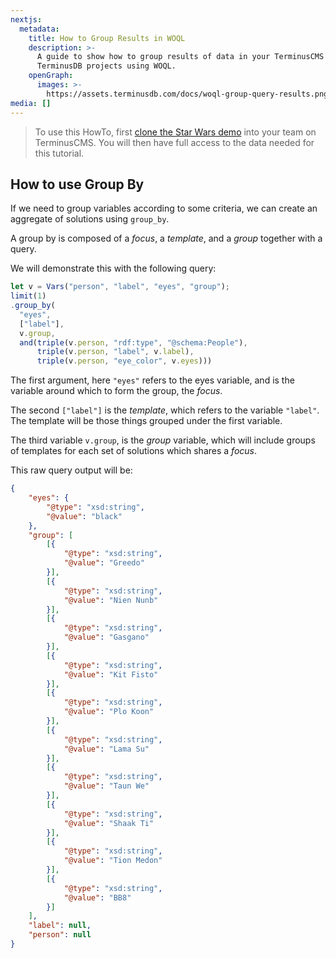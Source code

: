 ```yaml
---
nextjs:
  metadata:
    title: How to Group Results in WOQL
    description: >-
      A guide to show how to group results of data in your TerminusCMS and
      TerminusDB projects using WOQL.
    openGraph:
      images: >-
        https://assets.terminusdb.com/docs/woql-group-query-results.png
media: []
---
```


> To use this HowTo, first [clone the Star Wars demo](/docs/clone-a-demo-terminuscms-project/) into your team on TerminusCMS. You will then have full access to the data needed for this tutorial.

## How to use Group By

If we need to group variables according to some criteria, we can create an aggregate of solutions using `group_by`.

A group by is composed of a _focus_, a _template_, and a _group_ together with a query.

We will demonstrate this with the following query:

```javascript
let v = Vars("person", "label", "eyes", "group");
limit(1)
.group_by(
  "eyes",
  ["label"],
  v.group,
  and(triple(v.person, "rdf:type", "@schema:People"),
      triple(v.person, "label", v.label),
      triple(v.person, "eye_color", v.eyes)))
```

The first argument, here `"eyes"` refers to the eyes variable, and is the variable around which to form the group, the _focus_.

The second `["label"]` is the _template_, which refers to the variable `"label"`. The template will be those things grouped under the first variable.

The third variable `v.group`, is the _group_ variable, which will include groups of templates for each set of solutions which shares a _focus_.

This raw query output will be:

```json
{
    "eyes": {
        "@type": "xsd:string",
        "@value": "black"
    },
    "group": [
        [{
            "@type": "xsd:string",
            "@value": "Greedo"
        }],
        [{
            "@type": "xsd:string",
            "@value": "Nien Nunb"
        }],
        [{
            "@type": "xsd:string",
            "@value": "Gasgano"
        }],
        [{
            "@type": "xsd:string",
            "@value": "Kit Fisto"
        }],
        [{
            "@type": "xsd:string",
            "@value": "Plo Koon"
        }],
        [{
            "@type": "xsd:string",
            "@value": "Lama Su"
        }],
        [{
            "@type": "xsd:string",
            "@value": "Taun We"
        }],
        [{
            "@type": "xsd:string",
            "@value": "Shaak Ti"
        }],
        [{
            "@type": "xsd:string",
            "@value": "Tion Medon"
        }],
        [{
            "@type": "xsd:string",
            "@value": "BB8"
        }]
    ],
    "label": null,
    "person": null
}
```